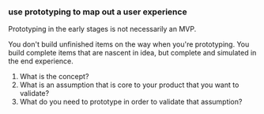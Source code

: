 ### use prototyping to map out a user experience

Prototyping in the early stages is not necessarily an MVP.

You don't build unfinished items on the way when you're prototyping. You build complete items that are nascent in idea, but complete and simulated in the end experience. 

1. What is the concept?
2. What is an assumption that is core to your product that you want to validate?
3. What do you need to prototype in order to validate that assumption?